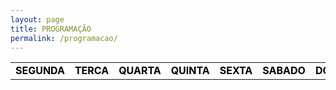 ```yaml
---
layout: page
title: PROGRAMAÇÃO
permalink: /programacao/
---
```


<table class="days" style="width:100%">
  <tr>
    <td class="segunda" onclick="selectDay('segunda')">SEGUNDA</td>
    <td class="terca" onclick="selectDay('terca')">TERCA</td>
    <td class="quarta" onclick="selectDay('quarta')">QUARTA</td>
    <td class="quinta" onclick="selectDay('quinta')">QUINTA</td>
    <td class="sexta" onclick="selectDay('sexta')">SEXTA</td>
    <td class="sabado" onclick="selectDay('sabado')">SABADO</td>
    <td class="domingo" onclick="selectDay('domingo')">DOMINGO</td>
  </tr>
</table>

<div class="prog">
  <div class="segunda">
  <img src="/imagens/musicnonstop111111.png" alt="MUSIC NONSTOP"> 
  <img src="/imagens/2h-sempausas.png" alt="2H SEM PAUSAS">
  <img src="/imagens/noite11.png" alt="A NOITE">
  <img src="/imagens/musicnonstop2222.png" alt="MUSIC NONSTOP">

  </div>
  <div class="terca">
  <img src="/imagens/musicnonstop111111.png" alt="MUSIC NONSTOP">
  <img src="/imagens/2h-sempausas.png" alt="2H SEM PAUSAS">
  <img src="/imagens/noite11.png" alt="A NOITE">
  <img src="/imagens/musicnonstop2222.png" alt="MUSIC NONSTOP">

  </div>
  <div class="quarta">
<img src="/imagens/musicnonstop111111.png" alt="MUSIC NONSTOP">
<img src="/imagens/2h-sempausas.png" alt="2H SEM PAUSAS">
<img src="/imagens/magazinedasemana.png" alt="MAGAZINE DA SEMANA">
<img src="/imagens/anoite22.png" alt="A NOITE">
<img src="/imagens/musicnonstop2222.png" alt="MUSIC NONSTOP">

  </div>
  <div class="quinta">
  <img src="/imagens/musicnonstop111111.png" alt="MUSIC NONSTOP">
<img src="/imagens/2h-sempausas.png" alt="A 2H SEM PAUSAS">
<img src="/imagens/noite11.png" alt="A NOITE">
<img src="/imagens/musicnonstop2222.png" alt="MUSIC NONSTOP">

  </div>
  <div class="sexta">
  <img src="/imagens/musicnonstop111111.png" alt="MUSIC NONSTOP">
  <img src="/imagens/2h-sempausas.png" alt="2H SEM PAUSAS">
  <img src="/imagens/noite11.png" alt="A NOITE">
   <img src="/imagens/musicnonstop2222.png" alt="MUSIC NONSTOP">

  </div>
  <div class="sabado">
  <img src="/imagens/musicnonstop33.png" alt="MUSIC NONSTOP">

  </div>
  <div class="domingo">
  <img src="/imagens/musicnonstop33.png" alt="MUSIC NONSTOP">
  
  </div>
</div>

<!-- nao mexer -->
<script>
  var allDays = document.querySelectorAll('.days tr td');
  var allProg = document.querySelectorAll('.prog div');
  function selectDay(day){
    var selectedDay = document.querySelector('.days tr td.'+day);
    var selectedProg = document.querySelector('.prog div.'+day);
    for (var i = 0; i < allDays.length; i++) {
      allDays[i].classList.remove('selected');
      allProg[i].classList.remove('selected');
    }
    selectedDay.classList.add('selected');
    selectedProg.classList.add('selected');
  }
  var today = new Date().getDay();
  var dayOfTheWeek = today === 0 ? 6 : today-1;
  allProg[dayOfTheWeek].classList.add('selected');
  allDays[dayOfTheWeek].classList.add('selected');
</script>
<style>
  .days tr td{
    border: 0;
    text-align: center;
    font-weight: bold;
    cursor: pointer;
    color: black;
    background-color: none;
  }
  .days tr td.selected{
    color: white;
    background-color: #0092ca;
  }
  .prog div{
    display: none;
  }
  .prog div.selected{
    display: block;
  }
</style>
<!-- nao mexer -->

